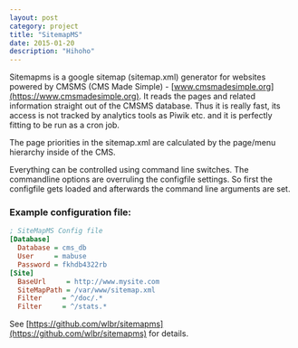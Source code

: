 ```yaml
---
layout: post
category: project
title: "SitemapMS"
date: 2015-01-20
description: "Hihoho"
---
```


Sitemapms is a google sitemap (sitemap.xml) generator for websites powered by CMSMS (CMS Made Simple) - [www.cmsmadesimple.org](https://www.cmsmadesimple.org). It reads the pages and related information straight out of the CMSMS database. Thus it is really fast, its access is not tracked by analytics tools as Piwik etc. and it is perfectly fitting to be run as a cron job.

The page priorities in the sitemap.xml are calculated by the page/menu hierarchy inside of the CMS.

Everything can be controlled using command line switches. The commandline options are overruling the configfile settings. So first the configfile gets loaded and afterwards the command line arguments are set.


### Example configuration file:

```ini
; SiteMapMS Config file
[Database]
  Database = cms_db
  User     = mabuse
  Password = fkhdb4322rb
[Site]
  BaseUrl     = http://www.mysite.com
  SiteMapPath = /var/www/sitemap.xml
  Filter     = ^/doc/.*
  Filter     = ^/stats.*
```

See [https://github.com/wlbr/sitemapms](https://github.com/wlbr/sitemapms) for details.
